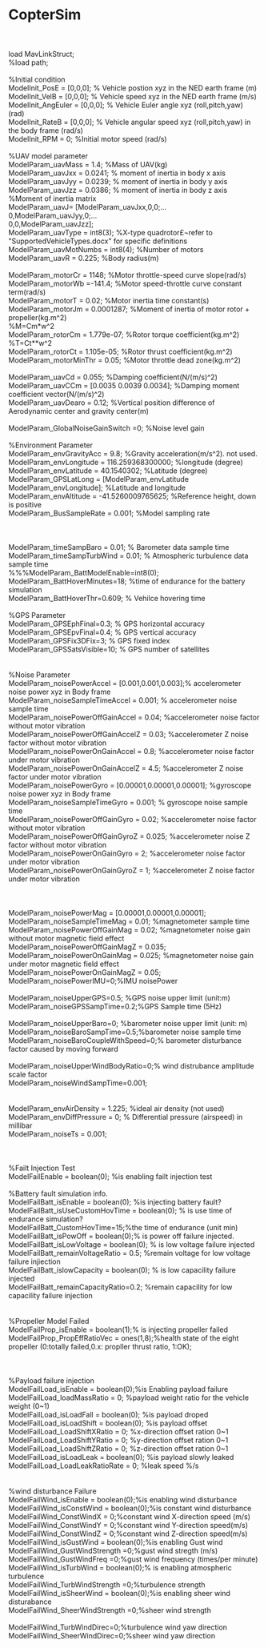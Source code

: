 # CopterSim
<br>
<br>
load MavLinkStruct;<br>
%load path;<br>
<br>
%Initial condition<br>
ModelInit_PosE = [0,0,0]; % Vehicle postion xyz in the NED earth frame (m)<br>
ModelInit_VelB = [0,0,0]; % Vehicle speed xyz in the NED earth frame (m/s)<br>
ModelInit_AngEuler = [0,0,0]; % Vehicle Euler angle xyz (roll,pitch,yaw) (rad)<br>
ModelInit_RateB = [0,0,0]; % Vehicle angular speed xyz (roll,pitch,yaw) in the body frame (rad/s)<br>
ModelInit_RPM = 0; %Initial motor speed (rad/s)<br>
<br>
%UAV model parameter<br>
ModelParam_uavMass = 1.4; %Mass of UAV(kg)<br>
ModelParam_uavJxx = 0.0241;  % moment of inertia in body x axis<br>
ModelParam_uavJyy = 0.0239;   % moment of inertia in body y axis<br>
ModelParam_uavJzz = 0.0386;  % moment of inertia in body z axis<br>
%Moment of inertia matrix<br>
ModelParam_uavJ= [ModelParam_uavJxx,0,0;...<br>
    0,ModelParam_uavJyy,0;...<br>
    0,0,ModelParam_uavJzz];<br>
ModelParam_uavType = int8(3); %X-type quadrotor£¬refer to "SupportedVehicleTypes.docx" for specific definitions<br>
ModelParam_uavMotNumbs = int8(4);  %Number of motors<br>
ModelParam_uavR = 0.225;   %Body radius(m)<br>
<br>
ModelParam_motorCr = 1148; %Motor throttle-speed curve slope(rad/s)<br>
ModelParam_motorWb =-141.4;  %Motor speed-throttle curve constant term(rad/s)<br>
ModelParam_motorT = 0.02;  %Motor inertia time constant(s)<br>
ModelParam_motorJm = 0.0001287;    %Moment of inertia of motor rotor + propeller(kg.m^2)<br>
%M=Cm*w^2<br>
ModelParam_rotorCm = 1.779e-07;    %Rotor torque coefficient(kg.m^2)<br>
%T=Ct**w^2<br>
ModelParam_rotorCt = 1.105e-05;    %Rotor thrust coefficient(kg.m^2)<br>
ModelParam_motorMinThr = 0.05;     %Motor throttle dead zone(kg.m^2)<br>
<br>
ModelParam_uavCd = 0.055;   %Damping coefficient(N/(m/s)^2)<br>
ModelParam_uavCCm = [0.0035 0.0039 0.0034]; %Damping moment coefficient vector(N/(m/s)^2)<br>
ModelParam_uavDearo = 0.12;  %Vertical position difference of Aerodynamic center and gravity center(m)<br>
<br>
ModelParam_GlobalNoiseGainSwitch =0;   %Noise level gain<br>
<br>
%Environment Parameter<br>
ModelParam_envGravityAcc = 9.8;  %Gravity acceleration(m/s^2). not used.<br>
ModelParam_envLongitude = 116.259368300000;  %longitude (degree)<br>
ModelParam_envLatitude = 40.1540302;          %Latitude (degree)<br>
ModelParam_GPSLatLong = [ModelParam_envLatitude ModelParam_envLongitude];  %Latitude and longitude<br>
ModelParam_envAltitude = -41.5260009765625;     %Reference height, down is positive<br>
ModelParam_BusSampleRate = 0.001;            %Model sampling rate<br>
<br>
<br>
<br>
ModelParam_timeSampBaro = 0.01;  % Barometer data sample time<br>
ModelParam_timeSampTurbWind = 0.01; % Atmospheric turbulence data sample time<br>
%%%ModelParam_BattModelEnable=int8(0);<br>
ModelParam_BattHoverMinutes=18; %time of endurance for the battery simulation <br>
ModelParam_BattHoverThr=0.609; % Vehilce hovering time<br>
<br>
%GPS Parameter<br>
ModelParam_GPSEphFinal=0.3; % GPS horizontal accuracy<br>
ModelParam_GPSEpvFinal=0.4;  % GPS vertical accuracy<br>
ModelParam_GPSFix3DFix=3;  % GPS fixed index<br>
ModelParam_GPSSatsVisible=10;  % GPS number of satellites<br>
<br>
<br>
%Noise Parameter<br>
ModelParam_noisePowerAccel = [0.001,0.001,0.003];% accelerometer noise power xyz in Body frame<br>
ModelParam_noiseSampleTimeAccel = 0.001; % accelerometer noise sample time<br>
ModelParam_noisePowerOffGainAccel = 0.04; %accelerometer noise factor without motor vibration<br>
ModelParam_noisePowerOffGainAccelZ = 0.03; %accelerometer Z noise factor without motor vibration<br>
ModelParam_noisePowerOnGainAccel = 0.8; %accelerometer noise factor under motor vibration<br>
ModelParam_noisePowerOnGainAccelZ = 4.5; %accelerometer Z noise factor under motor vibration<br>
ModelParam_noisePowerGyro = [0.00001,0.00001,0.00001]; %gyroscope  noise power xyz in Body frame<br>
ModelParam_noiseSampleTimeGyro = 0.001; % gyroscope noise sample time<br>
ModelParam_noisePowerOffGainGyro = 0.02;  %accelerometer noise factor without motor vibration<br>
ModelParam_noisePowerOffGainGyroZ = 0.025; %accelerometer noise Z factor without motor vibration<br>
ModelParam_noisePowerOnGainGyro = 2;  %accelerometer noise factor under motor vibration<br>
ModelParam_noisePowerOnGainGyroZ = 1; %accelerometer Z noise factor under motor vibration<br>
<br>
<br>
<br>
ModelParam_noisePowerMag = [0.00001,0.00001,0.00001];<br>
ModelParam_noiseSampleTimeMag = 0.01; %magnetometer sample time<br>
ModelParam_noisePowerOffGainMag = 0.02; %magnetometer noise gain without motor magnetic field effect<br>
ModelParam_noisePowerOffGainMagZ = 0.035;<br>
ModelParam_noisePowerOnGainMag = 0.025;  %magnetometer noise gain under motor magnetic field effect<br>
ModelParam_noisePowerOnGainMagZ = 0.05;<br>
ModelParam_noisePowerIMU=0;%IMU noisePower<br>
<br>
ModelParam_noiseUpperGPS=0.5;  %GPS noise upper limit (unit:m)<br>
ModelParam_noiseGPSSampTime=0.2;%GPS Sample time (5Hz)<br>
<br>
ModelParam_noiseUpperBaro=0; %barometer noise upper limit (unit: m)<br>
ModelParam_noiseBaroSampTime=0.5;%barometer noise sample time<br>
ModelParam_noiseBaroCoupleWithSpeed=0;% barometer disturbance factor caused by moving forward<br>
<br>
ModelParam_noiseUpperWindBodyRatio=0;% wind distrubance amplitude scale factor<br>
ModelParam_noiseWindSampTime=0.001;<br>
<br>
<br>
ModelParam_envAirDensity = 1.225;    %ideal air density (not used)<br>
ModelParam_envDiffPressure = 0; % Differential pressure (airspeed) in millibar<br>
ModelParam_noiseTs = 0.001;<br>
<br>
<br>
<br>
%Failt Injection Test<br>
ModelFailEnable = boolean(0); %is enabling failt injection test<br>
<br>
%Battery fault simulation info.<br>
ModelFailBatt_isEnable = boolean(0);  %is injecting battery fault?<br>
ModelFailBatt_isUseCustomHovTime = boolean(0); % is use time of endurance simulation?<br>
ModelFailBatt_CustomHovTime=15;%the time of endurance (unit min)<br>
ModelFailBatt_isPowOff = boolean(0);% is power off failure injected.<br>
ModelFailBatt_isLowVoltage = boolean(0); % is low voltage failure injected<br>
ModelFailBatt_remainVoltageRatio = 0.5; %remain voltage for low voltage failure injiection<br>
ModelFailBatt_islowCapacity = boolean(0); % is low capacility failure injected<br>
ModelFailBatt_remainCapacityRatio=0.2; %remain capacility for low capacility failure injection<br>
<br>
<br>
%Propeller Model Failed<br>
ModelFailProp_isEnable = boolean(1);% is injecting propeller failed<br>
ModelFailProp_PropEffRatioVec = ones(1,8);%health state of the eight propeller (0:totally failed,0.x: propller thrust ratio, 1:OK);<br>
<br>
<br>
<br>
%Payload failure injection<br>
ModelFailLoad_isEnable = boolean(0);%is Enabling payload failure<br>
ModelFailLoad_loadMassRatio = 0;  %payload weight ratio for the vehicle weight (0~1)<br>
ModelFailLoad_isLoadFall = boolean(0); %is payload droped<br>
ModelFailLoad_isLoadShift = boolean(0); %is payload offset<br>
ModelFailLoad_LoadShiftXRatio = 0;      %x-direction offset ration 0~1<br>
ModelFailLoad_LoadShiftYRatio = 0;      %y-direction offset ration 0~1<br>
ModelFailLoad_LoadShiftZRatio = 0;      %z-direction offset ration 0~1<br>
ModelFailLoad_isLoadLeak = boolean(0);  %is payload slowly leaked<br>
ModelFailLoad_LoadLeakRatioRate = 0;    %leak speed %/s<br>
<br>
<br>
%wind disturbance Failure<br>
ModelFailWind_isEnable = boolean(0);%is enabling wind disturbance<br>
ModelFailWind_isConstWind = boolean(0);%is constant wind disturbance<br>
ModelFailWind_ConstWindX = 0;%constant wind X-direction speed (m/s)<br>
ModelFailWind_ConstWindY = 0;%constant wind Y-direction speed(m/s)<br>
ModelFailWind_ConstWindZ = 0;%constant wind Z-direction speed(m/s)<br>
ModelFailWind_isGustWind = boolean(0);%is enabling Gust wind<br>
ModelFailWind_GustWindStrength =0;%gust wind stregth (m/s)<br>
ModelFailWind_GustWindFreq =0;%gust wind frequency (times/per minute)<br>
ModelFailWind_isTurbWind = boolean(0);% is enabling atmospheric turbulence<br>
ModelFailWind_TurbWindStrength =0;%turbulence strength<br>
ModelFailWind_isSheerWind = boolean(0);%is enabling sheer wind disturabance<br>
ModelFailWind_SheerWindStrength =0;%sheer wind strength<br>
<br>
ModelFailWind_TurbWindDirec=0;%turbulence wind yaw direction<br>
ModelFailWind_SheerWindDirec=0;%sheer wind yaw direction<br>
<br>

